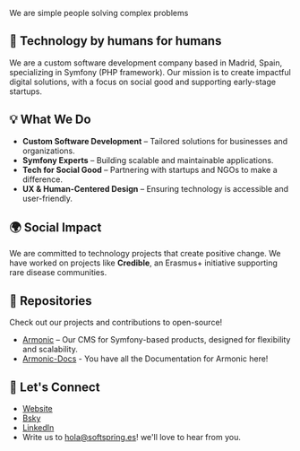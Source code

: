 We are simple people solving complex problems

## 🚀 **Technology by humans for humans**  
We are a custom software development company based in Madrid, Spain, specializing in Symfony (PHP framework). Our mission is to create impactful digital solutions, with a focus on social good and supporting early-stage startups.

## 💡 What We Do
- **Custom Software Development** – Tailored solutions for businesses and organizations.
- **Symfony Experts** – Building scalable and maintainable applications.
- **Tech for Social Good** – Partnering with startups and NGOs to make a difference.
- **UX & Human-Centered Design** – Ensuring technology is accessible and user-friendly.

## 🌍 Social Impact
We are committed to technology projects that create positive change. We have worked on projects like **Credible**, an Erasmus+ initiative supporting rare disease communities.

## 📂 Repositories
Check out our projects and contributions to open-source!

- [Armonic](https://github.com/softspring/armonic) – Our CMS for Symfony-based products, designed for flexibility and scalability.
- [Armonic-Docs](https://armonic.softspring.es) - You have all the Documentation for Armonic here!

## 🤝 Let's Connect
- [Website](https://softspring.es)
- [Bsky](https://bsky.app/profile/softspring.es) 
- [LinkedIn](https://www.linkedin.com/company/11253249/)
- Write us to hola@softspring.es! we'll love to hear from you.
